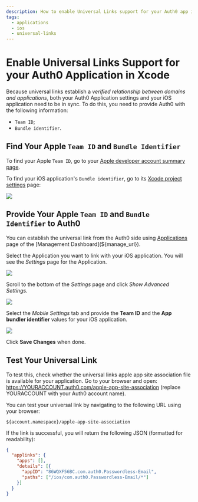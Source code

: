 ```yaml
---
description: How to enable Universal Links support for your Auth0 app in Xcode
tags:
  - applications
  - ios
  - universal-links
---
```


# Enable Universal Links Support for your Auth0 Application in Xcode

Because universal links establish a *verified relationship between domains and applications*, both your Auth0 Application settings and your iOS application need to be in sync. To do this, you need to provide Auth0 with the following information:

* `Team ID`;
* `Bundle identifier`.

## Find Your Apple `Team ID` and `Bundle Identifier`

To find your Apple `Team ID`, go to your [Apple developer account summary page](https://developer.apple.com/membercenter/index.action#accountSummary).

To find your iOS application's `Bundle identifier`, go to its [Xcode project settings](https://developer.apple.com/library/content/documentation/IDEs/Conceptual/AppDistributionGuide/ConfiguringYourApp/ConfiguringYourApp.html) page:

![](/media/articles/applications/bundle-id.png)

## Provide Your Apple `Team ID` and `Bundle Identifier` to Auth0

You can establish the universal link from the Auth0 side using [Applications](${manage_url}/#/clients) page of the [Management Dashboard](${manage_url}).

Select the Application you want to link with your iOS application. You will see the *Settings* page for the Application.

![](/media/articles/applications/settings.png)

Scroll to the bottom of the *Settings* page and click *Show Advanced Settings.*

![](/media/articles/applications/advanced-settings.png)

Select the *Mobile Settings* tab and provide the **Team ID** and the **App bundler identifier** values for your iOS application.

![](/media/articles/applications/mobile-settings.png)

Click **Save Changes** when done.

## Test Your Universal Link

To test this, check whether the universal links apple app site association file is available for your application. Go to your browser and open: https://YOURACCOUNT.auth0.com/apple-app-site-association (replace YOURACCOUNT with your Auth0 account name).

You can test your universal link by navigating to the following URL using your browser:

`${account.namespace}/apple-app-site-association`

If the link is successful, you will return the following JSON (formatted for readability):

```json
{
  "applinks": {
    "apps": [],
    "details": [{
      "appID": "86WQXF56BC.com.auth0.Passwordless-Email",
      "paths": ["/ios/com.auth0.Passwordless-Email/*"]
    }]
  }
}
```
